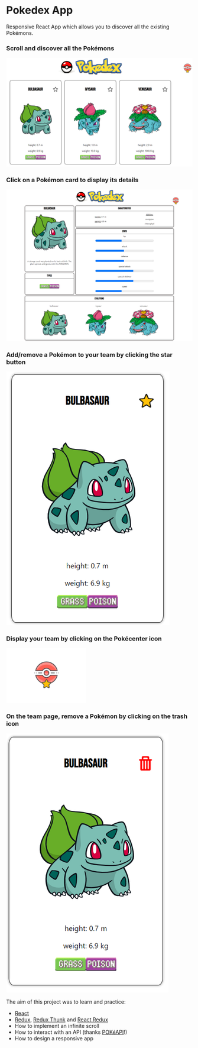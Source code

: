# Pokedex App

Responsive React App which allows you to discover all the existing Pokémons.

### Scroll and discover all the Pokémons

![Main Page](/public/main-page_illustration.png)

### Click on a Pokémon card to display its details

![Pokémon details](/public/pokemons-details_illustration.png)

### Add/remove a Pokémon to your team by clicking the star button

![Favorite button](/public/favorite_illustration.png)

### Display your team by clicking on the Pokécenter icon

![Pokécenter icon](/public/pokecenter_illustration.png)

### On the team page, remove a Pokémon by clicking on the trash icon

![Delete button](/public/delete_illustration.png)

The aim of this project was to learn and practice:

- [React](https://fr.reactjs.org/)
- [Redux](https://redux.js.org/), [Redux Thunk](https://github.com/reduxjs/redux-thunk) and [React Redux](https://react-redux.js.org/)
- How to implement an infinite scroll
- How to interact with an API (thanks [POKéAPI](https://pokeapi.co/)!)
- How to design a responsive app
